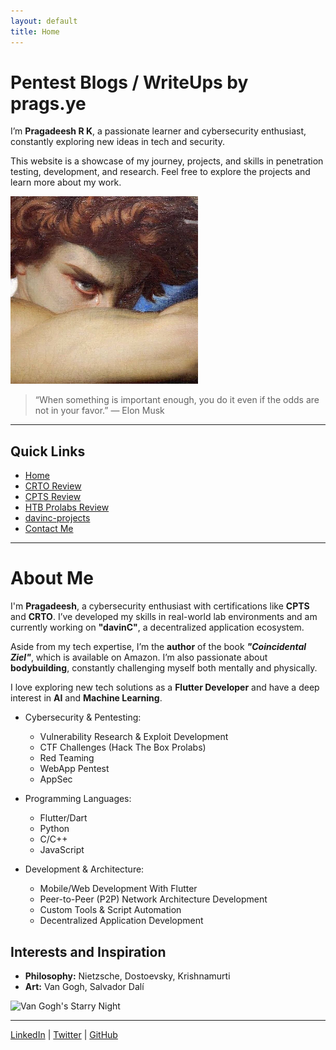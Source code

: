 ```yaml
---
layout: default
title: Home
---
```

# Pentest Blogs / WriteUps by prags.ye
I’m **Pragadeesh R K**, a passionate learner and cybersecurity enthusiast, constantly exploring new ideas in tech and security.

This website is a showcase of my journey, projects, and skills in penetration testing, development, and research. Feel free to explore the projects and learn more about my work.

![prags.ye](/image-300x300.png)



> “When something is important enough, you do it even if the odds are not in your favor.” — Elon Musk



---

## Quick Links

- [Home](./index.md)
- [CRTO Review](./CRTOREVIEW.md)
- [CPTS Review](./CPTSreview.md)
- [HTB Prolabs Review](./prolabreview.md)
- [davinc-projects](./davinc-projects.md)
- [Contact Me](./contact.html)

---

# About Me

I'm **Pragadeesh**, a cybersecurity enthusiast with certifications like **CPTS** and **CRTO**. I’ve developed my skills in real-world lab environments and am currently working on **"davinC"**, a decentralized application ecosystem.

Aside from my tech expertise, I’m the **author** of the book _**"Coincidental Ziel"**_, which is available on Amazon. I’m also passionate about **bodybuilding**, constantly challenging myself both mentally and physically.

I love exploring new tech solutions as a **Flutter Developer** and have a deep interest in **AI** and **Machine Learning**.


- Cybersecurity & Pentesting:
  - Vulnerability Research & Exploit Development
  - CTF Challenges (Hack The Box Prolabs)
  - Red Teaming
  - WebApp Pentest
  - AppSec



- Programming Languages:
  - Flutter/Dart
  - Python
  - C/C++
  - JavaScript



- Development & Architecture:
  - Mobile/Web Development With Flutter
  - Peer-to-Peer (P2P) Network Architecture Development
  - Custom Tools & Script Automation
  - Decentralized Application Development


## Interests and Inspiration

- **Philosophy:** Nietzsche, Dostoevsky, Krishnamurti
- **Art:** Van Gogh, Salvador Dalí

![Van Gogh's Starry Night](https://example.com/starry-night.jpg)


---

[LinkedIn](https://www.linkedin.com/in/pragadeesh-rk/) | [Twitter](https://x.com/@prags_ye) | [GitHub](https://github.com/pragsYE)

